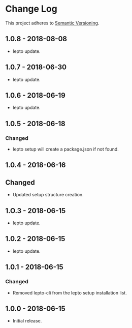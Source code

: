 # Change Log
This project adheres to [Semantic Versioning](https://semver.org/spec/v2.0.0.html).

## 1.0.8 - 2018-08-08
- lepto update.

## 1.0.7 - 2018-06-30
- lepto update.

## 1.0.6 - 2018-06-19
- lepto update.

## 1.0.5 - 2018-06-18
### Changed
- lepto setup will create a package.json if not found.

## 1.0.4 - 2018-06-16
## Changed
- Updated setup structure creation.

## 1.O.3 - 2018-06-15
- lepto update.

## 1.0.2 - 2018-06-15
- lepto update.

## 1.0.1 - 2018-06-15
### Changed
- Removed lepto-cli from the lepto setup installation list.

## 1.0.0 - 2018-06-15
- Initial release.
